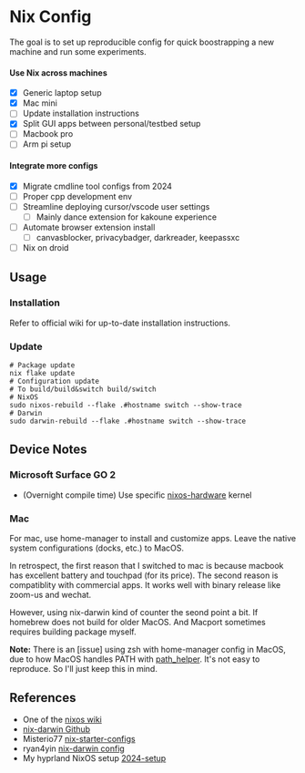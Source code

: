 # Nix Config

The goal is to set up reproducible config for quick boostrapping a new machine and run some experiments.

#### Use Nix across machines

- [x] Generic laptop setup
- [x] Mac mini
- [ ] Update installation instructions
- [x] Split GUI apps between personal/testbed setup
- [ ] Macbook pro
- [ ] Arm pi setup

#### Integrate more configs

- [x] Migrate cmdline tool configs from 2024
- [ ] Proper cpp development env
- [ ] Streamline deploying cursor/vscode user settings
    - [ ] Mainly dance extension for kakoune experience
- [ ] Automate browser extension install
    - [ ] canvasblocker, privacybadger, darkreader, keepassxc
- [ ] Nix on droid

## Usage

### Installation

Refer to official wiki for up-to-date installation instructions.

### Update

```shell
# Package update
nix flake update
# Configuration update 
# To build/build&switch build/switch
# NixOS
sudo nixos-rebuild --flake .#hostname switch --show-trace
# Darwin
sudo darwin-rebuild --flake .#hostname switch --show-trace
```

## Device Notes

### Microsoft Surface GO 2

- (Overnight compile time) Use specific [nixos-hardware](https://wiki.nixos.org/wiki/Hardware/Microsoft/Surface_Go_2) kernel

### Mac

For mac, use home-manager to install and customize apps.
Leave the native system configurations (docks, etc.) to MacOS.

In retrospect, the first reason that I switched to mac is because macbook has excellent battery and touchpad (for its price).
The second reason is compatiblity with commercial apps. It works well with binary release like zoom-us and wechat.

However, using nix-darwin kind of counter the seond point a bit.
If homebrew does not build for older MacOS.
And Macport sometimes requires building package myself.

**Note:** There is an [issue] using zsh with home-manager config in MacOS, due to how MacOS handles PATH with [path_helper](https://gist.github.com/Linerre/f11ad4a6a934dcf01ee8415c9457e7b2).
It's not easy to reproduce. So I'll just keep this in mind.

## References

- One of the [nixos wiki](https://wiki.nixos.org/wiki/NixOS_system_configuration)
- [nix-darwin Github](https://github.com/nix-darwin/nix-darwin)
- Misterio77 [nix-starter-configs](https://github.com/Misterio77/nix-starter-configs)
- ryan4yin [nix-darwin config](https://github.com/ryan4yin/nix-darwin-kickstarter/)
- My hyprland NixOS setup [2024-setup](https://github.com/130e/nix-config/tree/2024-envysea)
